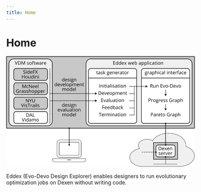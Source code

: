 ```yaml
---
title: Home
---
```


# Home

![Dexen](./assets/images/eddex.png)

Eddex (Evo-Devo Design Explorer) enables designers to run evolutionary optimization jobs on Dexen without writing code.



